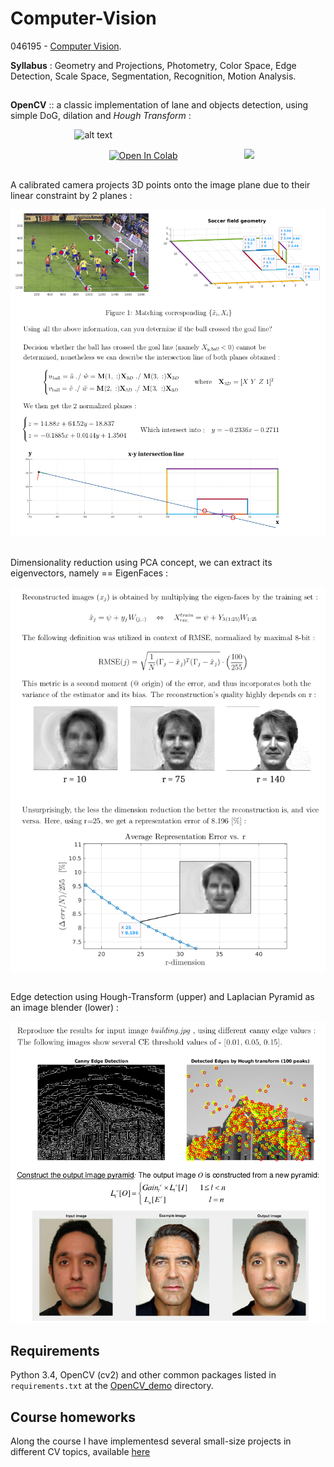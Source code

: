 # Computer-Vision

046195 - [Computer Vision](https://webcourse.cs.technion.ac.il/236873/Winter2019-2020/).

**Syllabus** :
Geometry and Projections, Photometry, Color Space, Edge Detection, Scale Space, Segmentation, Recognition, Motion Analysis. 

## 
**OpenCV**  ::  a classic implementation of lane and objects detection, using simple DoG, dilation and *Hough Transform* :

 &nbsp;  &nbsp;  &nbsp;  &nbsp;  &nbsp;  &nbsp;  &nbsp;  &nbsp;  &nbsp;  &nbsp;  &nbsp;  &nbsp;  &nbsp; ![alt text](https://github.com/Daniboy370/Computer-Vision/blob/master/OpenCV_Demo/Upload/Github_GIF.gif)
  
&nbsp;  &nbsp;  &nbsp;  &nbsp;  &nbsp;  &nbsp;  &nbsp;  &nbsp;  &nbsp;  &nbsp;  &nbsp;  &nbsp;  &nbsp; &nbsp;  &nbsp;  &nbsp;  &nbsp;  &nbsp;  &nbsp;  &nbsp; [![Open In Colab](https://colab.research.google.com/assets/colab-badge.svg)](https://drive.google.com/file/d/1uoPJWJVVOb8dyNc0XwjNe68LjzH59-XU/view?usp=sharing) &nbsp;  &nbsp;  &nbsp;  &nbsp;  &nbsp;  &nbsp;  &nbsp;  &nbsp;  &nbsp;  &nbsp;  &nbsp;  &nbsp;  &nbsp; [<img src='https://upload.wikimedia.org/wikipedia/commons/7/7c/Kaggle_logo.png' width=65 />](https://www.kaggle.com/daniboy370/tutorial-object-recognition-with-opencv)

##
A calibrated camera projects 3D points onto the image plane due to their linear constraint by 2 planes :

![alt text](https://github.com/Daniboy370/Computer-Vision/blob/master/Homeworks/Hw_1/images/3D_projection_to_pixels.png)

## 
Dimensionality reduction using PCA concept, we can extract its eigenvectors, namely == EigenFaces :

![alt text](https://github.com/Daniboy370/Computer-Vision/blob/master/Homeworks/Hw_1/images/PCA.png)

## 
Edge detection using Hough-Transform (upper) and Laplacian Pyramid as an image blender (lower) :

![alt text](https://github.com/Daniboy370/Computer-Vision/blob/master/Homeworks/Hw_1/images/Hough_Blend.png)

## Requirements
Python 3.4, OpenCV (cv2) and other common packages listed in `requirements.txt` at the [OpenCV_demo](https://github.com/Daniboy370/Computer-Vision/blob/master/OpenCV_Demo/OpenCV_demo.py) directory.

## Course homeworks
Along the course I have implementesd several small-size projects in different CV topics, available [here](https://github.com/Daniboy370/Computer-Vision/tree/master/Homeworks)
